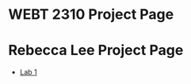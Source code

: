 # WEBT 2310 Project Page

<h1>Rebecca Lee Project Page</h1>

<ul>
<li><a href="lab1/index.html" target="_blank">Lab 1</a></li>
</ul>
